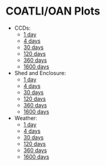 <!----------------------------------------------------------------------

This file is part of the UNAM telescope control system.

$Id: index.md 3616 2020-06-22 20:03:44Z Alan $

------------------------------------------------------------------------

Copyright © 2018, 2019 Alan M. Watson <alan@astro.unam.mx>

Permission to use, copy, modify, and distribute this software for any
purpose with or without fee is hereby granted, provided that the above
copyright notice and this permission notice appear in all copies.

THE SOFTWARE IS PROVIDED "AS IS" AND THE AUTHOR DISCLAIMS ALL
WARRANTIES WITH REGARD TO THIS SOFTWARE INCLUDING ALL IMPLIED
WARRANTIES OF MERCHANTABILITY AND FITNESS. IN NO EVENT SHALL THE
AUTHOR BE LIABLE FOR ANY SPECIAL, DIRECT, INDIRECT, OR CONSEQUENTIAL
DAMAGES OR ANY DAMAGES WHATSOEVER RESULTING FROM LOSS OF USE, DATA OR
PROFITS, WHETHER IN AN ACTION OF CONTRACT, NEGLIGENCE OR OTHER
TORTIOUS ACTION, ARISING OUT OF OR IN CONNECTION WITH THE USE OR
PERFORMANCE OF THIS SOFTWARE.

----------------------------------------------------------------------->

# COATLI/OAN Plots

* CCDs: 
  + [1 day](plots/ccds-1.png) 
  + [4 days](plots/ccds-4.png) 
  + [30 days](plots/ccds-30.png) 
  + [120 days](plots/ccds-120.png)
  + [360 days](plots/ccds-360.png) 
  + [1600 days](plots/ccds-1600.png)
* Shed and Enclosure: 
  + [1 day](plots/building-1.png)
  + [4 days](plots/building-4.png)
  + [30 days](plots/building-30.png)
  + [120 days](plots/instrument-120.png)
  + [360 days](plots/building-360.png)
  + [1600 days](plots/building-1600.png)
* Weather:
  + [1 day](plots/weather-1.png)
  + [4 days](plots/weather-4.png)
  + [30 days](plots/weather-30.png)
  + [120 days](plots/weather-120.png)
  + [360 days](plots/weather-360.png)
  + [1600 days](plots/weather-1600.png)

</hr>
